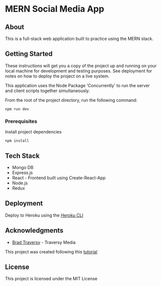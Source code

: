 # MERN Social Media App

## About

This is a full-stack web application built to practice using the MERN stack.

## Getting Started

These instructions will get you a copy of the project up and running on your local machine for development and testing purposes. See deployment for notes on how to deploy the project on a live system.

This application uses the Node Package 'Concurrently' to run the server and client scripts together simultaneously.

From the root of the project directory, run the following command:

```
npm run dev
```

### Prerequisites

Install project dependencies

```
npm install
```

## Tech Stack

- Mongo DB
- Express.js
- React - Frontend built using Create-React-App
- Node.js
- Redux

## Deployment

Deploy to Heroku using the [Heroku CLI](https://devcenter.heroku.com/articles/getting-started-with-nodejs)

## Acknowledgments

- [Brad Traversy](https://github.com/bradtraversy) - Traversy Media

This project was created following this [tutorial](https://www.udemy.com/mern-stack-front-to-back/)

## License

This project is licensed under the MIT License
